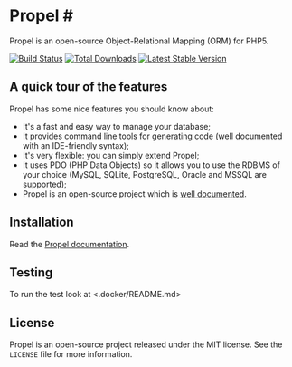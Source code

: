 # Propel #

Propel is an open-source Object-Relational Mapping (ORM) for PHP5.

[![Build Status](https://secure.travis-ci.org/propelorm/Propel.png?branch=master)](http://travis-ci.org/propelorm/Propel)
[![Total Downloads](https://poser.pugx.org/propel/propel1/downloads.png)](https://packagist.org/packages/propel/propel1)
[![Latest Stable Version](https://poser.pugx.org/propel/propel1/v/stable.png)](https://packagist.org/packages/propel/propel1)

## A quick tour of the features ##

Propel has some nice features you should know about:

 - It's a fast and easy way to manage your database;
 - It provides command line tools for generating code (well documented with an IDE-friendly syntax);
 - It's very flexible: you can simply extend Propel;
 - It uses PDO (PHP Data Objects) so it allows you to use the RDBMS of your choice (MySQL, SQLite, PostgreSQL, Oracle and MSSQL are supported);
 - Propel is an open-source project which is [well documented](http://propelorm.org/Propel/documentation/).

## Installation ##

Read the [Propel documentation](http://propelorm.org/Propel/).

## Testing

To run the test look at <.docker/README.md>

## License ##

Propel is an open-source project released under the MIT license. See the `LICENSE` file for more information.
